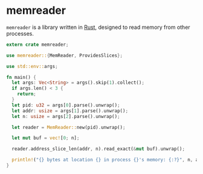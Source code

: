 # memreader

`memreader` is a library written in [Rust](http://rust-lang.org/), designed to read memory from
other processes.

```rust
extern crate memreader;

use memreader::{MemReader, ProvidesSlices};

use std::env::args;

fn main() {
  let args: Vec<String> = args().skip(1).collect();
  if args.len() < 3 {
    return;
  }
  let pid: u32 = args[0].parse().unwrap();
  let addr: usize = args[1].parse().unwrap();
  let n: usize = args[2].parse().unwrap();

  let reader = MemReader::new(pid).unwrap();

  let mut buf = vec![0; n];

  reader.address_slice_len(addr, n).read_exact(&mut buf).unwrap();

  println!("{} bytes at location {} in process {}'s memory: {:?}", n, addr, pid, buf);
}
```
